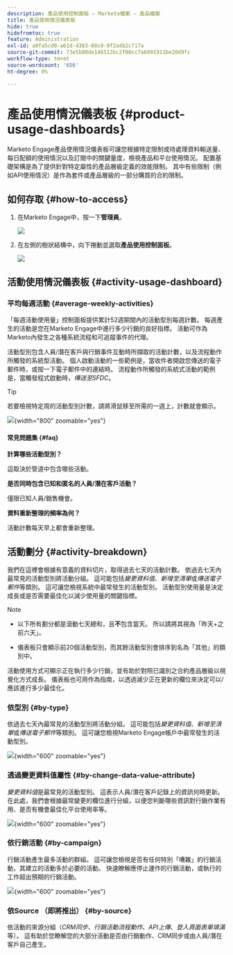 ```yaml
---
description: 產品使用控制面板 — Marketo檔案 — 產品檔案
title: 產品使用情況儀表板
hide: true
hidefromtoc: true
feature: Administration
exl-id: a0fa5cd0-a61d-4383-88c0-9f2a4b2c717a
source-git-commit: 73e5b80de146512bc2f00cc7a6891911be20d9fc
workflow-type: tm+mt
source-wordcount: '656'
ht-degree: 0%

---
```


# 產品使用情況儀表板 {#product-usage-dashboards}

Marketo Engage產品使用情況儀表板可讓您根據特定限制或待處理資料輸送量、每日配額的使用情況以及訂閱中的關鍵量度，檢視產品和平台使用情況。 配置基礎架構是為了提供針對特定屬性的產品層級定義的效能限制。 其中有些限制（例如API使用情況）是作為套件或產品層級的一部分購買的合約限制。

## 如何存取 {#how-to-access}

1. 在Marketo Engage中，按一下&#x200B;**管理員**。

   ![](assets/product-usage-dashboards-1.png)

1. 在左側的樹狀結構中，向下捲動並選取&#x200B;**產品使用控制面板**。

   ![](assets/product-usage-dashboards-2.png)

## 活動使用情況儀表板 {#activity-usage-dashboard}

### 平均每週活動 {#average-weekly-activities}

「每週活動使用量」控制面板提供累計52週期間內的活動型別每週計數。 每週產生的活動是您在Marketo Engage中進行多少行銷的良好指標。 活動可作為Marketo內發生之各種系統流程和可追蹤事件的代理。

活動型別包含人員/潛在客戶與行銷事件互動時所擷取的活動計數，以及流程動作所觸發的系統型活動。 個人啟動活動的一些範例是，當收件者開啟您傳送的電子郵件時，或按一下電子郵件中的連結時。 流程動作所觸發的系統式活動的範例是，當觸發程式啟動時，_傳送至SFDC_。

>[!TIP]
>
>若要檢視特定周的活動型別計數，請將滑鼠移至所需的一週上，計數就會顯示。

![](assets/product-usage-dashboards-3.png){width="800" zoomable="yes"}

#### 常見問題集 {#faq}

**計算哪些活動型別？**

這取決於管道中包含哪些活動。

**是否同時包含已知和匿名的人員/潛在客戶活動？**

僅限已知人員/銷售機會。

**資料重新整理的頻率為何？**

活動計數每天早上都會重新整理。

## 活動劃分 {#activity-breakdown}

我們在這裡會根據有意義的資料切片，取得過去七天的活動計數。 依過去七天內最常見的活動型別將活動分組。 這可能包括&#x200B;_變更資料值_、_新增至清單_&#x200B;或&#x200B;_傳送電子郵件_&#x200B;等類別。 這可讓您檢視系統中最常發生的活動型別。 活動型別使用量是決定成長或是否需要最佳化以減少使用量的關鍵指標。

>[!NOTE]
>
>* 以下所有劃分都是滾動七天總和，且&#x200B;**不**&#x200B;包含當天。 所以請將其視為「昨天+之前六天」。
>
>* 儀表板只會顯示前20個活動型別，而其餘活動型別會排序到名為「其他」的類別中。

活動使用方式可顯示正在執行多少行銷，並有助於對照已識別之合約產品層級以視覺化方式成長。 儀表板也可用作為指南，以透過減少正在更新的欄位來決定可以/應該進行多少最佳化。

### 依型別 {#by-type}

依過去七天內最常見的活動型別將活動分組。 這可能包括&#x200B;_變更資料值_、_新增至清單_&#x200B;或&#x200B;_傳送電子郵件_&#x200B;等類別。 這可讓您檢視Marketo Engage帳戶中最常發生的活動型別。

![](assets/product-usage-dashboards-4.png){width="600" zoomable="yes"}


### 透過變更資料值屬性 {#by-change-data-value-attribute}

_變更資料值_&#x200B;是最常見的活動型別。 這表示人員/潛在客戶記錄上的資訊何時更新。 在此處，我們會根據最常變更的欄位進行分組，以便您判斷哪些資訊對行銷作業有用、是否有機會最佳化平台使用率等。

![](assets/product-usage-dashboards-5.png){width="600" zoomable="yes"}

### 依行銷活動 {#by-campaign}

行銷活動產生最多活動的群組。 這可讓您檢視是否有任何特別「嘈雜」的行銷活動，其建立的活動多於必要的活動。 快速瞭解應停止運作的行銷活動，或執行的工作超出預期的行銷活動。

![](assets/product-usage-dashboards-6.png){width="600" zoomable="yes"}

### 依Source （即將推出） {#by-source}

依活動的來源分組（_CRM同步_、_行銷活動流程動作_、_API上傳_、_登入頁面表單填滿_&#x200B;等）。 這有助於您瞭解您的大部分活動是否由行銷動作、CRM同步或由人員/潛在客戶自己產生。
